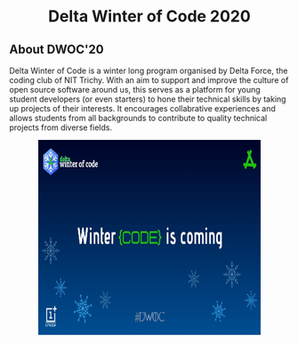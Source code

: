 <h1 align="center"> Delta Winter of Code 2020</h1>

<h2> About DWOC'20 </h2>
Delta Winter of Code is a winter long program organised by Delta Force, the coding club of NIT Trichy. With an aim to support and improve the culture of open source software around us, this serves as a platform for young student developers (or even starters) to hone their technical skills by taking up projects of their interests. It encourages collabrative experiences and allows students from all backgrounds to contribute to quality technical projects from diverse fields.
<p align="center">
  <a href="https://dwoc.io/">
    <img src="./dwoc.jpeg" alt="Logo" width="400" height="350"/>
  </a>
</p>
